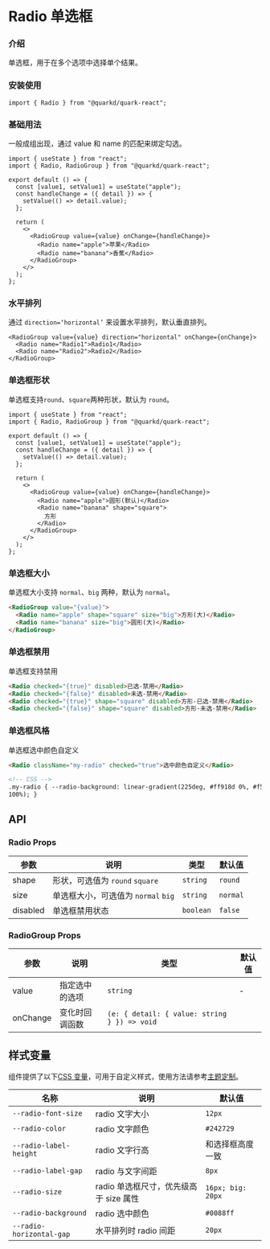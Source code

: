 # Radio 单选框

### 介绍

单选框，用于在多个选项中选择单个结果。

### 安装使用

```tsx
import { Radio } from "@quarkd/quark-react";
```

### 基础用法

一般成组出现，通过 value 和 name 的匹配来绑定勾选。

```tsx
import { useState } from "react";
import { Radio, RadioGroup } from "@quarkd/quark-react";

export default () => {
  const [value1, setValue1] = useState("apple");
  const handleChange = ({ detail }) => {
    setValue(() => detail.value);
  };

  return (
    <>
      <RadioGroup value={value} onChange={handleChange}>
        <Radio name="apple">苹果</Radio>
        <Radio name="banana">香蕉</Radio>
      </RadioGroup>
    </>
  );
};
```

### 水平排列

通过 `direction=‘horizontal’` 来设置水平排列，默认垂直排列。

```tsx
<RadioGroup value={value} direction="horizontal" onChange={onChange}>
  <Radio name="Radio1">Radio1</Radio>
  <Radio name="Radio2">Radio2</Radio>
</RadioGroup>
```

### 单选框形状

单选框支持`round`、`square`两种形状，默认为 `round`。

```tsx
import { useState } from "react";
import { Radio, RadioGroup } from "@quarkd/quark-react";

export default () => {
  const [value1, setValue1] = useState("apple");
  const handleChange = ({ detail }) => {
    setValue(() => detail.value);
  };

  return (
    <>
      <RadioGroup value={value} onChange={handleChange}>
        <Radio name="apple">圆形(默认)</Radio>
        <Radio name="banana" shape="square">
          方形
        </Radio>
      </RadioGroup>
    </>
  );
};
```

### 单选框大小

单选框大小支持 `normal`、`big` 两种，默认为 `normal`。

```html
<RadioGroup value="{value}">
  <Radio name="apple" shape="square" size="big">方形(大)</Radio>
  <Radio name="banana" size="big">圆形(大)</Radio>
</RadioGroup>
```

### 单选框禁用

单选框支持禁用

```html
<Radio checked="{true}" disabled>已选-禁用</Radio>
<Radio checked="{false}" disabled>未选-禁用</Radio>
<Radio checked="{true}" shape="square" disabled>方形-已选-禁用</Radio>
<Radio checked="{false}" shape="square" disabled>方形-未选-禁用</Radio>
```

### 单选框风格

单选框选中颜色自定义

```html
<Radio className="my-radio" checked="true">选中颜色自定义</Radio>

<!-- CSS -->
.my-radio { --radio-background: linear-gradient(225deg, #ff918d 0%, #f54640
100%); }
```

## API

### Radio Props

| 参数     | 说明                                | 类型      | 默认值   |
| -------- | ----------------------------------- | --------- | -------- |
| shape    | 形状，可选值为 `round` `square`     | `string`  | `round`  |
| size     | 单选框大小，可选值为 `normal` `big` | `string`  | `normal` |
| disabled | 单选框禁用状态                      | `boolean` | `false`  |

### RadioGroup Props

| 参数     | 说明           | 类型                                         | 默认值 |
| -------- | -------------- | -------------------------------------------- | ------ |
| value    | 指定选中的选项 | `string`                                     | -      |
| onChange | 变化时回调函数 | `(e: { detail: { value: string } }) => void` |

## 样式变量

组件提供了以下[CSS 变量](https://developer.mozilla.org/zh-CN/docs/Web/CSS/Using_CSS_custom_properties)，可用于自定义样式，使用方法请参考[主题定制](#/zh-CN/guide/theme)。

| 名称                     | 说明                                   | 默认值            |
| ------------------------ | -------------------------------------- | ----------------- |
| `--radio-font-size`      | radio 文字大小                         | `12px`            |
| `--radio-color`          | radio 文字颜色                         | `#242729 `        |
| `--radio-label-height`   | radio 文字行高                         | 和选择框高度一致  |
| `--radio-label-gap`      | radio 与文字间距                       | `8px`             |
| `--radio-size`           | radio 单选框尺寸，优先级高于 size 属性 | `16px; big: 20px` |
| `--radio-background`     | radio 选中颜色                         | `#0088ff`         |
| `--radio-horizontal-gap` | 水平排列时 radio 间距                  | `20px`            |
